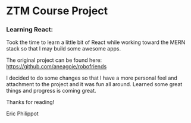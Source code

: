 # ZTM Course Project

### Learning React:

Took the time to learn a little bit of React while working toward the MERN stack so that I may build some awesome apps.

The original project can be found here: https://github.com/aneagoie/robofriends

I decided to do some changes so that I have a more personal feel and attachment to the project and it was fun all around. Learned some great things and progress is coming great.

Thanks for reading!

Eric Philippot
